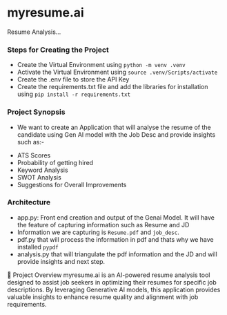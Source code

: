 # myresume.ai
Resume Analysis...

### Steps for Creating the Project
* Create the Virtual Environment using ``python -m venv .venv``
* Activate the Virtual Environment using ``source .venv/Scripts/activate``
* Create the .env file to store the API Key
* Create the requirements.txt file and add the libraries for installation using ``pip install -r requirements.txt``

### Project Synopsis
* We want to create an Application that will analyse the resume of the candidate using Gen AI model with the Job Desc and provide insights such as:-
- ATS Scores
- Probability of getting hired
- Keyword Analysis
- SWOT Analysis
- Suggestions for Overall Improvements

### Architecture
* app.py: Front end creation and output of the Genai Model.
It will have the feature of capturing information such as Resume and JD
* Information we are capturing is ``Resume.pdf`` and ``job_desc``.
* pdf.py that will process the information in pdf and thats why we have installed ``pypdf``
* analysis.py that will triangulate the pdf information and the JD and will provide insights and next step.

🚀 Project Overview
myresume.ai is an AI-powered resume analysis tool designed to assist job seekers in optimizing their resumes for specific job descriptions. By leveraging Generative AI models, this application provides valuable insights to enhance resume quality and alignment with job requirements.


